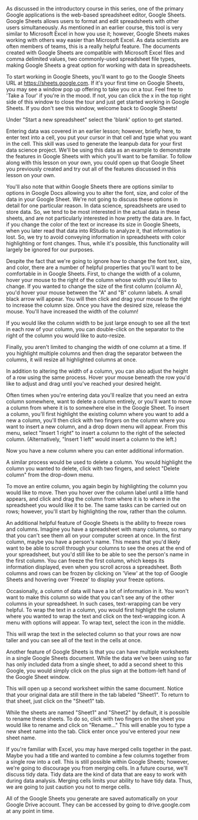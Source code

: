 As discussed in the introductory course in this series, one of the primary Google applications is the web-based spreadsheet editor, Google Sheets. Google Sheets allows users to format and edit spreadsheets with other users simultaneously. As mentioned in an earlier course, this tool is very similar to Microsoft Excel in how you use it; however, Google Sheets makes working with others way easier than Microsoft Excel. As data scientists are often members of teams, this is a really helpful feature. The documents created with Google Sheets are compatible with Microsoft Excel files and comma delimited values, two commonly-used spreadsheet file types, making Google Sheets a great option for working with data in spreadsheets.  

To start working in Google Sheets, you'll want to go to the Google Sheets URL at https://sheets.google.com. If it's your first time on Google Sheets, you may see a window pop up offering to take you on a tour. Feel free to 'Take a Tour' if you're in the mood. If not, you can click the x in the top right side of this window to close the tour and just get started working in Google Sheets. If you don't see this window, welcome back to Google Sheets! 

Under "Start a new spreadsheet" select the 'blank' option to get started.

Entering data was covered in an earlier lesson; however, briefly here, to enter text into a cell, you put your cursor in that cell and type what you want in the cell. This skill was used to generate the leanpub data for your first data science project. We'll be using this data as an example to demonstrate the features in Google Sheets with which you'll want to be familiar. To follow along with this lesson on your own, you could open up that Google Sheet you previously created and try out all of the features discussed in this lesson on your own.

You'll also note that within Google Sheets there are options similar to options in Google Docs allowing you to alter the font, size, and color of the data in your Google Sheet. We're not going to discuss these options in detail for one particular reason. In data science, spreadsheets are used to store data. So, we tend to be most interested in the actual data in these sheets, and are not particularly interested in how pretty the data are. In fact, if you change the color of the text or increase its size in Google Sheets, when you later read that data into RStudio to analyze it, that information is lost. So, we try to avoid conveying information in spreadsheets with color highlighting or font changes. Thus, while it's possible, this functionality will largely be ignored for our purposes.

Despite the fact that we're going to ignore how to change the font text, size, and color, there are a number of helpful properties that you'll want to be comfortable in in Google Sheets. First, to change the width of a column, hover your mouse to the right of the column whose width you'd like to change. If you wanted to change the size of the first column (column A), you'd hover your mouse between the "A" and "B" column labels. A small black arrow will appear. You will then click and drag your mouse to the right to increase the column size. Once you have the desired size, release the mouse. You'll have increased the width of the column! 

If you would like the column width to be just large enough to see all the text in each row of your column, you can double-click on the separator to the right of the column you would like to auto-resize. 

Finally, you aren't limited to changing the width of one column at a time. If you highlight multiple columns and then drag the separator between the columns, it will resize all highlighted columns at once.

In addition to altering the width of a column, you can also adjust the height of a row using the same process. Hover your mouse beneath the row you'd like to adjust and drag until you've reached your desired height.

Often times when you're entering data you'll realize that you need an extra column somewhere, want to delete a column entirely, or you'll want to move a column from where it is to somewhere else in the Google Sheet. To insert a column, you'll first highlight the existing column where you want to add a new a column, you'll then click with two fingers on the column where you want to insert a new column, and a drop down menu will appear. From this menu, select "Insert 1 right" to insert a column to the right of the selected column. (Alternatively, "Insert 1 left" would insert a column to the left.) 

Now you have a new column where you can enter additional information.

A similar process would be used to delete a column. You would highlight the column you wanted to delete, click with two fingers, and select "Delete column" from the drop-down menu.

To move an entire column, you again begin by highlighting the column you would like to move. Then you hover over the column label until a little hand appears, and click and drag the column from where it is to where in the spreadsheet you would like it to be. The same tasks can be carried out on rows; however, you'll start by highlighting the row, rather than the column.

An additional helpful feature of Google Sheets is the ability to freeze rows and columns. Imagine you have a spreadsheet with many columns, so many that you can't see them all on your computer screen at once. In the first column, maybe you have a person's name. This means that you'd likely want to be able to scroll through your columns to see the ones at the end of your spreadsheet, but you'd still like to be able to see the person's name in the first column. You can freeze the first column, which keeps its information displayed, even when you scroll across a spreadsheet. Both columns and rows can be frozen by clicking on 'View' at the top of Google Sheets and hovering over 'Freeze' to display your freeze options.

Occasionally, a column of data will have a lot of information in it. You won't want to make this column so wide that you can't see any of the other columns in your spreadsheet. In such cases, text-wrapping can be very helpful. To wrap the text in a column, you would first highlight the column where you wanted to wrap the text and click on the text-wrapping icon. A menu with options will appear. To wrap text, select the icon in the middle. 

This will wrap the text in the selected column so that your rows are now taller and you can see all of the text in the cells at once.

Another feature of Google Sheets is that you can have multiple worksheets in a single Google Sheets document. While the data we've been using so far has only included data from a single sheet, to add a second sheet to this Google, you would simply click on the plus sign at the bottom-left hand of the Google Sheet window. 

This will open up a second worksheet within the same document. Notice that your original data are still there in the tab labeled "Sheet1". To return to that sheet, just click on the "Sheet1" tab.

While the sheets are named "Sheet1" and "Sheet2" by default, it is possible to rename these sheets. To do so, click with two fingers on the sheet you would like to rename and click on "Rename..." This will enable you to type a new sheet name into the tab. Click enter once you've entered your new sheet name.

If you're familiar with Excel, you may have merged cells together in the past. Maybe you had a title and wanted to combine a few columns together from a single row into a cell. This is still possible within Google Sheets; however, we're going to discourage you from merging cells. In a future course, we'll discuss tidy data. Tidy data are the kind of data that are easy to work with during data analysis. Merging cells limits your ability to have tidy data. Thus, we are going to just caution you not to merge cells. 

All of the Google Sheets you generate are saved automatically on your Google Drive account. They can be accessed by going to drive.google.com at any point in time. 

